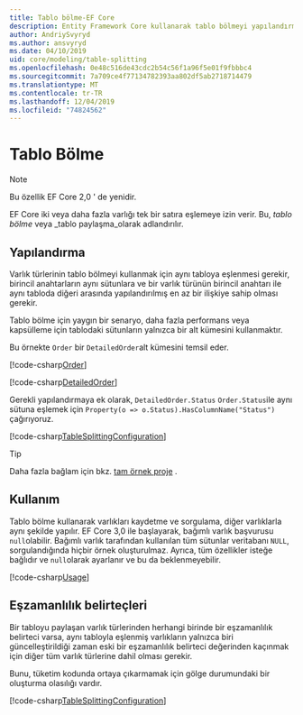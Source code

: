 ```yaml
---
title: Tablo bölme-EF Core
description: Entity Framework Core kullanarak tablo bölmeyi yapılandırma
author: AndriySvyryd
ms.author: ansvyryd
ms.date: 04/10/2019
uid: core/modeling/table-splitting
ms.openlocfilehash: 0e48c516de43cdc2b54c56f1a96f5e01f9fbbbc4
ms.sourcegitcommit: 7a709ce4f77134782393aa802df5ab2718714479
ms.translationtype: MT
ms.contentlocale: tr-TR
ms.lasthandoff: 12/04/2019
ms.locfileid: "74824562"
---
```

# <a name="table-splitting"></a>Tablo Bölme

>[!NOTE]
> Bu özellik EF Core 2,0 ' de yenidir.

EF Core iki veya daha fazla varlığı tek bir satıra eşlemeye izin verir. Bu, _tablo bölme_ veya _tablo paylaşma_olarak adlandırılır.

## <a name="configuration"></a>Yapılandırma

Varlık türlerinin tablo bölmeyi kullanmak için aynı tabloya eşlenmesi gerekir, birincil anahtarların aynı sütunlara ve bir varlık türünün birincil anahtarı ile aynı tabloda diğeri arasında yapılandırılmış en az bir ilişkiye sahip olması gerekir.

Tablo bölme için yaygın bir senaryo, daha fazla performans veya kapsülleme için tablodaki sütunların yalnızca bir alt kümesini kullanmaktır.

Bu örnekte `Order` bir `DetailedOrder`alt kümesini temsil eder.

[!code-csharp[Order](../../../samples/core/Modeling/TableSplitting/Order.cs?name=Order)]

[!code-csharp[DetailedOrder](../../../samples/core/Modeling/TableSplitting/DetailedOrder.cs?name=DetailedOrder)]

Gerekli yapılandırmaya ek olarak, `DetailedOrder.Status` `Order.Status`ile aynı sütuna eşlemek için `Property(o => o.Status).HasColumnName("Status")` çağırıyoruz.

[!code-csharp[TableSplittingConfiguration](../../../samples/core/Modeling/TableSplitting/TableSplittingContext.cs?name=TableSplitting&highlight=3)]

> [!TIP]
> Daha fazla bağlam için bkz. [tam örnek proje](https://github.com/aspnet/EntityFramework.Docs/tree/master/samples/core/Modeling/TableSplitting) .

## <a name="usage"></a>Kullanım

Tablo bölme kullanarak varlıkları kaydetme ve sorgulama, diğer varlıklarla aynı şekilde yapılır. EF Core 3,0 ile başlayarak, bağımlı varlık başvurusu `null`olabilir. Bağımlı varlık tarafından kullanılan tüm sütunlar veritabanı `NULL`, sorgulandığında hiçbir örnek oluşturulmaz. Ayrıca, tüm özellikler isteğe bağlıdır ve `null`olarak ayarlanır ve bu da beklenmeyebilir.

[!code-csharp[Usage](../../../samples/core/Modeling/TableSplitting/Program.cs?name=Usage)]

## <a name="concurrency-tokens"></a>Eşzamanlılık belirteçleri

Bir tabloyu paylaşan varlık türlerinden herhangi birinde bir eşzamanlılık belirteci varsa, aynı tabloyla eşlenmiş varlıkların yalnızca biri güncelleştirildiği zaman eski bir eşzamanlılık belirteci değerinden kaçınmak için diğer tüm varlık türlerine dahil olması gerekir.

Bunu, tüketim kodunda ortaya çıkarmamak için gölge durumundaki bir oluşturma olasılığı vardır.

[!code-csharp[TableSplittingConfiguration](../../../samples/core/Modeling/TableSplitting/TableSplittingContext.cs?name=ConcurrencyToken&highlight=2)]

